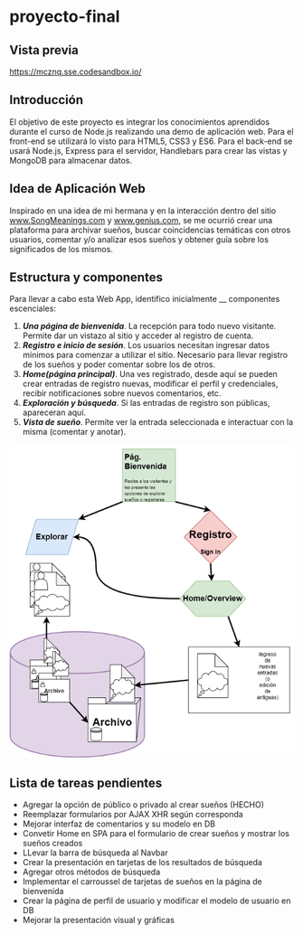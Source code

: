 # proyecto-final

## Vista previa

https://mcznq.sse.codesandbox.io/

## Introducción

El objetivo de este proyecto es integrar los conocimientos aprendidos durante el curso de Node.js realizando una demo de aplicación web. Para el front-end se utilizará lo visto para HTML5, CSS3 y ES6. Para el back-end se usará Node.js, Express para el servidor, Handlebars para crear las vistas y MongoDB para almacenar datos.

## Idea de Aplicación Web

Inspirado en una idea de mi hermana y en la interacción dentro del sitio www.SongMeanings.com y www.genius.com, se me ocurrió crear una plataforma para archivar sueños, buscar coincidencias temáticas con otros usuarios, comentar y/o analizar esos sueños y obtener guía sobre los significados de los mismos.

## Estructura y componentes

Para llevar a cabo esta Web App, identifico inicialmente __ componentes escenciales:
1. **_Una página de bienvenida_**. La recepción para todo nuevo visitante. Permite dar un vistazo al sitio y acceder al registro de cuenta.
2. **_Registro e inicio de sesión_**. Los usuarios necesitan ingresar datos mínimos para comenzar a utilizar el sitio. Necesario para llevar registro de los sueños y poder comentar sobre los de otros.
3. **_Home(página principal)_**. Una ves registrado, desde aquí se pueden crear entradas de registro nuevas, modificar el perfil y credenciales, recibir notificaciones sobre nuevos comentarios, etc.
4. **_Exploración y búsqueda_**. Si las entradas de registro son públicas, apareceran aquí.
5. **_Vista de sueño_**. Permite ver la entrada seleccionada e interactuar con la misma (comentar y anotar).

![Design Flowchart](https://github.com/meschinca/proyecto-final/blob/master/prototype/design_flowchart.png "Diseño preliminar de la aplicación")

## Lista de tareas pendientes

- Agregar la opción de público o privado al crear sueños (HECHO)
- Reemplazar formularios por AJAX XHR según corresponda
- Mejorar interfaz de  comentarios y su modelo en DB
- Convetir Home en SPA para el formulario de crear sueños y mostrar los sueños creados
- LLevar la barra de búsqueda al Navbar
- Crear la presentación en tarjetas de los resultados de búsqueda
- Agregar otros métodos de búsqueda
- Implementar el carroussel de tarjetas de sueños en la página de bienvenida
- Crear la página de perfil de usuario y modificar el modelo de usuario en DB
- Mejorar la presentación visual y gráficas
